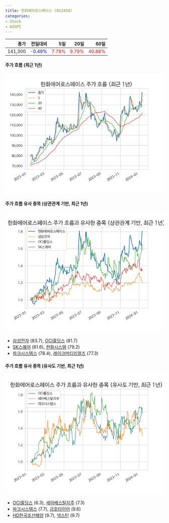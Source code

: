 ```yaml
---
title: 한화에어로스페이스 (012450)
categories:
- Stock
- KOSPI
---
```


|종가|전일대비|5일|20일|60일|
|---:|-------:|--:|---:|---:|
|141,300|<span style="color: blue">-0.49%</span>|<span style="color: red">7.78%</span>|<span style="color: red">9.79%</span>|<span style="color: red">40.88%</span>|

<!-- more -->

#### 주가 흐름 (최근 1년)
![012450](/assets/images/stock/012450.png)


#### 주가 흐름 유사 종목 (상관관계 기반, 최근 1년)
![012450](/assets/images/stock/012450_corr.png)
- [삼성전자](/005930/) (83.7), [OCI홀딩스](/010060/) (81.7)
- [SK스퀘어](/402340/) (81.6), [한화시스템](/272210/) (79.2)
- [파크시스템스](/140860/) (78.4), [레이크머티리얼즈](/281740/) (77.3)


#### 주가 흐름 유사 종목 (유사도 기반, 최근 1년)
![012450](/assets/images/stock/012450_sim.png)
- [OCI홀딩스](/010060/) (6.3), [세아베스틸지주](/001430/) (7.3)
- [파크시스템스](/140860/) (7.7), [금호타이어](/073240/) (9.6)
- [HD한국조선해양](/009540/) (9.7), [넥스틴](/348210/) (9.7)